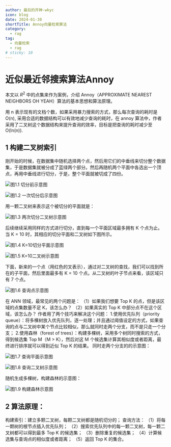 ```yaml
---
author: 最后的开神-wkyc
icon: blog
date: 2024-01-30
shortTitle: Annoy向量检索算法
category:
  - rag
tag:
  - 向量检索
  - rag
# sticky: 10
---
```


# 近似最近邻搜索算法Annoy

本文以 $R^2$ 中的点集来作为案例，介绍 Annoy（APPROXIMATE NEAREST NEIGHBORS OH YEAH）算法的基本思想和算法原理。

<!-- more -->

用 n 表示现有的文档个数，如果采用暴力搜索的方式，那么每次查询的耗时是 O(n), 采用合适的数据结构可以有效地减少查询的耗时，在 annoy 算法中，作者采用了二叉树这个数据结构来提升查询的效率，目标是把查询的耗时减少至 O(ln⁡(n)).

## 1 构建二叉树索引

刚开始的时候，在数据集中随机选择两个点，然后用它们的中垂线来切分整个数据集，于是数据集就被分成了蓝绿两个部分。然后再随机两个平面中各选出一个顶点，再用中垂线进行切分，于是，整个平面就被切成了四份。

![](/assets/images/rag/annoy_1.webp "图1.1 切分前示意图")

![](/assets/images/rag/annoy_2.webp "图1.2 一次切分后示意图")

用一颗二叉树来表示这个被切分的平面就是：

![](/assets/images/rag/annoy_4.webp "图1.3 两次切分二叉树示意图")

后续继续采用同样的方式进行切分，直到每一个平面区域最多拥有 K 个点为止。当 K = 10 时，其相应的切分平面和二叉树如下图所示。

![](/assets/images/rag/annoy_6.webp "图1.4 K=10切分平面示意图")

![](/assets/images/rag/annoy_7.webp "图1.5 K=10二叉树示意图")

下面，新来的一个点（用红色的叉表示），通过对二叉树的查找，我们可以找到所在的子平面，然后里面最多有 K = 10 个点。从二叉树的叶子节点来看，该区域只有 7 个点。

![](/assets/images/rag/annoy_8.webp "图1.6 查询点示意图")

在 ANN 领域，最常见的两个问题是：
（1）如果我们想要 Top K 的点，但是该区域的点集数量不足 K，该怎么办？
（2）如果真实的 Top K 中部分点不在这个区域，该怎么办？
作者用了两个技巧来解决这个问题：
1.使用优先队列（priority queue）：将多棵树放入优先队列，逐一处理；并且通过阈值设定的方式，如果查询的点与二叉树中某个节点比较相似，那么就同时走两个分支，而不是只走一个分支；
2.使用森林（forest of trees）：构建多棵树，采用多个树同时搜索的方式，得到候选集 Top M（M > K），然后对这 M 个候选集计算其相似度或者距离，最终进行排序就可以得到近似 Top K 的结果。
同时走两个分支的的示意图：

![](/assets/images/rag/annoy_10.webp "图1.7 查询平面示意图")

![](/assets/images/rag/annoy_11.webp "图1.8 查询二叉树示意图")

随机生成多棵树，构建森林的示意图：

![](/assets/images/rag/annoy_12.webp "图1.9 构建森林示意图")

## 2 算法原理：
构建索引：建立多颗二叉树，每颗二叉树都是随机切分的；
查询方法：
（1）将每一颗树的根节点插入优先队列；
（2）搜索优先队列中的每一颗二叉树，每一颗二叉树都可以得到最多 Top K 的候选集；
（3）删除重复的候选集；
（4）计算候选集与查询点的相似度或者距离；
（5）返回 Top K 的集合。
